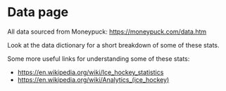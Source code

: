 # Data page

All data sourced from Moneypuck: https://moneypuck.com/data.htm

Look at the data dictionary for a short breakdown of some of these stats.

Some more useful links for understanding some of these stats:
* https://en.wikipedia.org/wiki/Ice_hockey_statistics
* https://en.wikipedia.org/wiki/Analytics_(ice_hockey)
